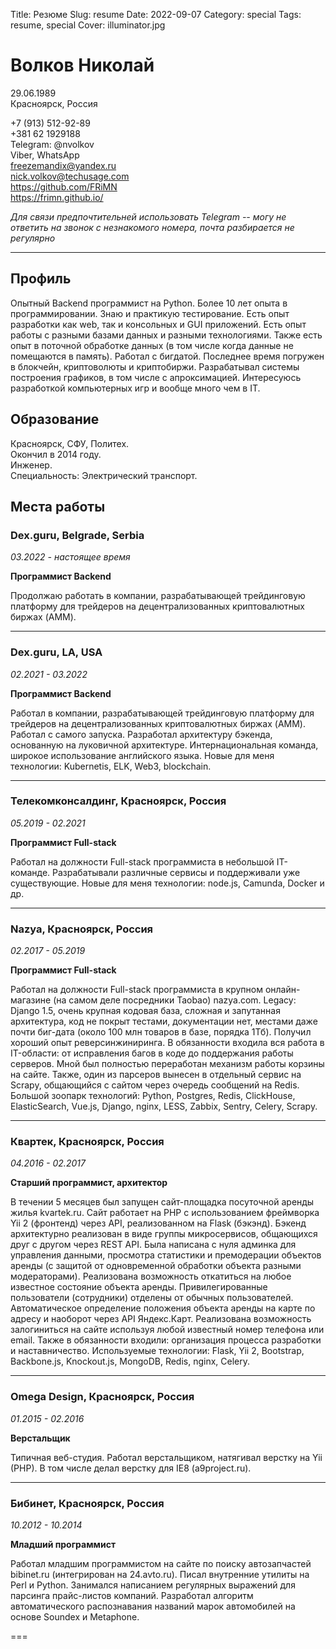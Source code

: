 Title: Резюме
Slug: resume
Date: 2022-09-07
Category: special
Tags: resume, special
Cover: illuminator.jpg



Волков Николай
==============

29.06.1989<br>
Красноярск, Россия

+7 (913) 512-92-89<br>
+381 62 1929188<br>
Telegram: @nvolkov <br>
Viber, WhatsApp<br>
freezemandix@yandex.ru<br>
nick.volkov@techusage.com<br>
https://github.com/FRiMN <br>
https://frimn.github.io/

*Для связи предпочтительней использовать Telegram -- могу не ответить на звонок с незнакомого номера, почта разбирается не регулярно*

---

## Профиль

Опытный Backend программист на Python. Более 10 лет опыта в программировании.
Знаю и практикую тестирование.
Есть опыт разработки как web, так и консольных и GUI приложений.
Есть опыт работы с разными базами данных и разными технологиями.
Также есть опыт в поточной обработке данных (в том числе когда данные не помещаются в память).
Работал с бигдатой.
Последнее время погружен в блокчейн, криптоволюты и криптобиржи.
Разрабатывал системы построения графиков, в том числе с апроксимацией.
Интересуюсь разработкой компьютерных игр и вообще много чем в IT.

## Образование

Красноярск, СФУ, Политех.<br>
Окончил в 2014 году.<br>
Инженер.<br>
Специальность: Электрический транспорт.

## Места работы

### Dex.guru, Belgrade, Serbia

*03.2022 - настоящее время*

**Программист Backend**

Продолжаю работать в компании, разрабатывающей трейдинговую платформу для трейдеров на децентрализованных криптовалютных биржах (AMM).

---

### Dex.guru, LA, USA

*02.2021 - 03.2022*

**Программист Backend**

Работал в компании, разрабатывающей трейдинговую платформу для трейдеров на децентрализованных криптовалютных биржах (AMM).
Работал с самого запуска. Разработал архитектуру бэкенда, основанную на луковичной архитектуре.
Интернациональная команда, широкое использование английского языка.
Новые для меня технологии: Kubernetis, ELK, Web3, blockchain.

---

### Телекомконсалдинг, Красноярск, Россия

*05.2019 - 02.2021*

**Программист Full-stack**

Работал на должности Full-stack программиста в небольшой IT-команде. Разрабатывали различные сервисы и поддерживали уже существующие.
Новые для меня технологии: node.js, Camunda, Docker и др.

---

### Nazya, Красноярск, Россия

*02.2017 - 05.2019*

**Программист Full-stack**

Работал на должности Full-stack программиста в крупном онлайн-магазине (на самом деле посредники Taobao) nazya.com.
Legacy: Django 1.5, очень крупная кодовая база, сложная и запутанная архитектура, 
код не покрыт тестами, документации нет, местами даже почти биг-дата (около 100 млн товаров в базе, порядка 1Тб). 
Получил хороший опыт реверсинжиниринга.
В обязанности входила вся работа в IT-области: от исправления багов в коде до поддержания работы серверов.
Мной был полностью переработан механизм работы корзины на сайте. Также, один из парсеров вынесен в отдельный сервис на Scrapy, 
общающийся с сайтом через очередь сообщений на Redis.
Большой зоопарк технологий: Python, Postgres, Redis, ClickHouse, ElasticSearch, Vue.js, Django, nginx, LESS, Zabbix, Sentry, Celery, Scrapy.

---

### Квартек, Красноярск, Россия

*04.2016 - 02.2017*

**Старший программист, архитектор**

В течении 5 месяцев был запущен сайт-площадка посуточной аренды жилья kvartek.ru. 
Сайт работает на PHP с использованием фреймворка Yii 2 (фронтенд) через API, реализованном на Flask (бэкэнд). 
Бэкенд архитектурно реализован в виде группы микросервисов, общающихся друг с другом через REST API.
Была написана с нуля админка для управления данными, просмотра статистики и 
премодерации объектов аренды (с защитой от одновременной обработки объекта разными модераторами). 
Реализована возможность откатиться на любое известное состояние объекта аренды. 
Привилегированные пользователи (сотрудники) отделены от обычных пользователей.
Автоматическое определение положения объекта аренды на карте по адресу и наоборот через API Яндекс.Карт. 
Реализована возможность залогиниться на сайте используя любой известный номер телефона или email.
Также в обязанности входили: организация процесса разработки и наставничество.
Используемые технологии: Flask, Yii 2, Bootstrap, Backbone.js, Knockout.js, MongoDB, Redis, nginx, Celery.

---

### Omega Design, Красноярск, Россия

*01.2015 - 02.2016*

**Верстальщик**

Типичная веб-студия. Работал верстальщиком, натягивал верстку на Yii (PHP).
В том числе делал верстку для IE8 (a9project.ru).

---

### Бибинет, Красноярск, Россия

*10.2012 - 10.2014*

**Младший программист**

Работал младшим программистом на сайте по поиску автозапчастей bibinet.ru (интегрирован на 24.avto.ru).
Писал внутренние утилиты на Perl и Python. Занимался написанием регулярных выражений для парсинга прайс-листов компаний. 
Разработал алгоритм автоматического распознавания названий марок автомобилей на основе Soundex и Metaphone.

===
